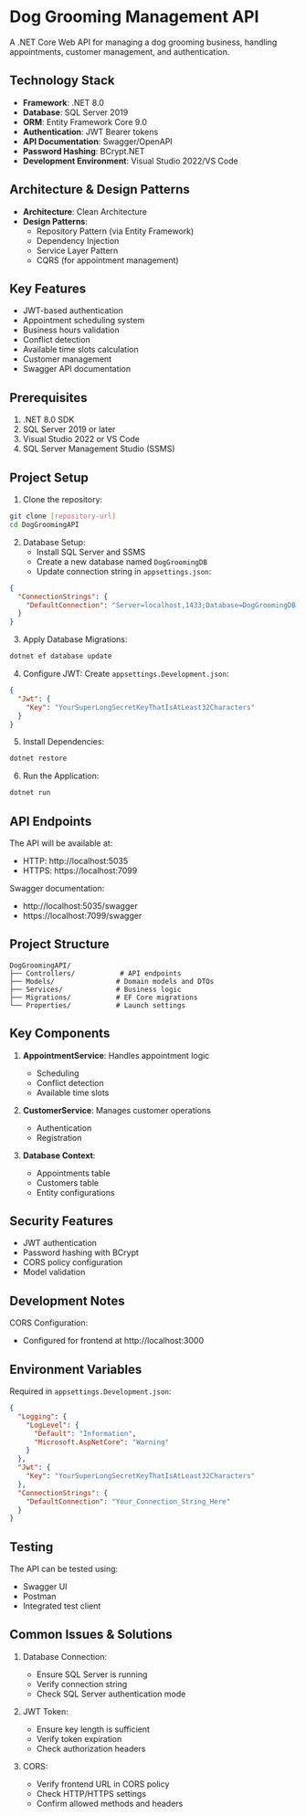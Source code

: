 # Dog Grooming Management API

A .NET Core Web API for managing a dog grooming business, handling appointments, customer management, and authentication.

## Technology Stack

- **Framework**: .NET 8.0
- **Database**: SQL Server 2019
- **ORM**: Entity Framework Core 9.0
- **Authentication**: JWT Bearer tokens
- **API Documentation**: Swagger/OpenAPI
- **Password Hashing**: BCrypt.NET
- **Development Environment**: Visual Studio 2022/VS Code

## Architecture & Design Patterns

- **Architecture**: Clean Architecture
- **Design Patterns**:
  - Repository Pattern (via Entity Framework)
  - Dependency Injection
  - Service Layer Pattern
  - CQRS (for appointment management)

## Key Features

- JWT-based authentication
- Appointment scheduling system
- Business hours validation
- Conflict detection
- Available time slots calculation
- Customer management
- Swagger API documentation

## Prerequisites

1. .NET 8.0 SDK
2. SQL Server 2019 or later
3. Visual Studio 2022 or VS Code
4. SQL Server Management Studio (SSMS)

## Project Setup

1. Clone the repository:

```bash
git clone [repository-url]
cd DogGroomingAPI
```

2. Database Setup:
   - Install SQL Server and SSMS
   - Create a new database named `DogGroomingDB`
   - Update connection string in `appsettings.json`:

```json
{
  "ConnectionStrings": {
    "DefaultConnection": "Server=localhost,1433;Database=DogGroomingDB;User Id=sa;Password=YourPassword123!;Encrypt=False;TrustServerCertificate=True;"
  }
}
```

3. Apply Database Migrations:

```bash
dotnet ef database update
```

4. Configure JWT:
   Create `appsettings.Development.json`:

```json
{
  "Jwt": {
    "Key": "YourSuperLongSecretKeyThatIsAtLeast32Characters"
  }
}
```

5. Install Dependencies:

```bash
dotnet restore
```

6. Run the Application:

```bash
dotnet run
```

## API Endpoints

The API will be available at:

- HTTP: http://localhost:5035
- HTTPS: https://localhost:7099

Swagger documentation:

- http://localhost:5035/swagger
- https://localhost:7099/swagger

## Project Structure

```
DogGroomingAPI/
├── Controllers/           # API endpoints
├── Models/               # Domain models and DTOs
├── Services/             # Business logic
├── Migrations/           # EF Core migrations
└── Properties/           # Launch settings
```

## Key Components

1. **AppointmentService**: Handles appointment logic

   - Scheduling
   - Conflict detection
   - Available time slots

2. **CustomerService**: Manages customer operations

   - Authentication
   - Registration

3. **Database Context**:
   - Appointments table
   - Customers table
   - Entity configurations

## Security Features

- JWT authentication
- Password hashing with BCrypt
- CORS policy configuration
- Model validation

## Development Notes

CORS Configuration:

- Configured for frontend at http://localhost:3000

## Environment Variables

Required in `appsettings.Development.json`:

```json
{
  "Logging": {
    "LogLevel": {
      "Default": "Information",
      "Microsoft.AspNetCore": "Warning"
    }
  },
  "Jwt": {
    "Key": "YourSuperLongSecretKeyThatIsAtLeast32Characters"
  },
  "ConnectionStrings": {
    "DefaultConnection": "Your_Connection_String_Here"
  }
}
```

## Testing

The API can be tested using:

- Swagger UI
- Postman
- Integrated test client

## Common Issues & Solutions

1. Database Connection:

   - Ensure SQL Server is running
   - Verify connection string
   - Check SQL Server authentication mode

2. JWT Token:

   - Ensure key length is sufficient
   - Verify token expiration
   - Check authorization headers

3. CORS:
   - Verify frontend URL in CORS policy
   - Check HTTP/HTTPS settings
   - Confirm allowed methods and headers

